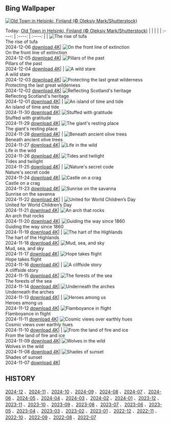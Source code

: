 ## Bing Wallpaper
[![Old Town in Helsinki, Finland (© Oleksiy Mark/Shutterstock)](https://cn.bing.com/th?id=OHR.HelsinkiDusk_EN-US7738977648_UHD.jpg&w=1000)](https://cn.bing.com/th?id=OHR.HelsinkiDusk_EN-US7738977648_UHD.jpg&pid=hp&w=3840&h=2160&rs=1&c=4)

Today: [Old Town in Helsinki, Finland (© Oleksiy Mark/Shutterstock)](https://cn.bing.com/th?id=OHR.HelsinkiDusk_EN-US7738977648_UHD.jpg&pid=hp&w=3840&h=2160&rs=1&c=4)
  |      |      |      |
| :----: | :----: | :----: |
| ![The rise of tufa](https://cn.bing.com/th?id=OHR.MonoTufa_EN-US7607210506_UHD.jpg&pid=hp&w=384&h=216&rs=1&c=4) <br/> The rise of tufa <br/> 2024-12-06  [download 4K](https://cn.bing.com/th?id=OHR.MonoTufa_EN-US7607210506_UHD.jpg&pid=hp&w=3840&h=2160&rs=1&c=4)| ![On the front line of extinction](https://cn.bing.com/th?id=OHR.RhinosKenya_EN-US7514650014_UHD.jpg&pid=hp&w=384&h=216&rs=1&c=4) <br/> On the front line of extinction <br/> 2024-12-05  [download 4K](https://cn.bing.com/th?id=OHR.RhinosKenya_EN-US7514650014_UHD.jpg&pid=hp&w=3840&h=2160&rs=1&c=4)| ![Pillars of the past](https://cn.bing.com/th?id=OHR.JaipurFort_EN-US7275752190_UHD.jpg&pid=hp&w=384&h=216&rs=1&c=4) <br/> Pillars of the past <br/> 2024-12-04  [download 4K](https://cn.bing.com/th?id=OHR.JaipurFort_EN-US7275752190_UHD.jpg&pid=hp&w=3840&h=2160&rs=1&c=4)|
| ![A wild stare](https://cn.bing.com/th?id=OHR.SnowMoose_EN-US6949674639_UHD.jpg&pid=hp&w=384&h=216&rs=1&c=4) <br/> A wild stare <br/> 2024-12-03  [download 4K](https://cn.bing.com/th?id=OHR.SnowMoose_EN-US6949674639_UHD.jpg&pid=hp&w=3840&h=2160&rs=1&c=4)| ![Protecting the last great wilderness](https://cn.bing.com/th?id=OHR.IcebergsAntarctica_EN-US6829804691_UHD.jpg&pid=hp&w=384&h=216&rs=1&c=4) <br/> Protecting the last great wilderness <br/> 2024-12-02  [download 4K](https://cn.bing.com/th?id=OHR.IcebergsAntarctica_EN-US6829804691_UHD.jpg&pid=hp&w=3840&h=2160&rs=1&c=4)| ![Reflecting Scotland's heritage](https://cn.bing.com/th?id=OHR.KilchurnAutumn_EN-US6737063910_UHD.jpg&pid=hp&w=384&h=216&rs=1&c=4) <br/> Reflecting Scotland's heritage <br/> 2024-12-01  [download 4K](https://cn.bing.com/th?id=OHR.KilchurnAutumn_EN-US6737063910_UHD.jpg&pid=hp&w=3840&h=2160&rs=1&c=4)|
| ![An island of time and tide](https://cn.bing.com/th?id=OHR.MtStMichel_EN-US6641012356_UHD.jpg&pid=hp&w=384&h=216&rs=1&c=4) <br/> An island of time and tide <br/> 2024-11-30  [download 4K](https://cn.bing.com/th?id=OHR.MtStMichel_EN-US6641012356_UHD.jpg&pid=hp&w=3840&h=2160&rs=1&c=4)| ![Stuffed with gratitude](https://cn.bing.com/th?id=OHR.TomTurkeys_EN-US6212893518_UHD.jpg&pid=hp&w=384&h=216&rs=1&c=4) <br/> Stuffed with gratitude <br/> 2024-11-29  [download 4K](https://cn.bing.com/th?id=OHR.TomTurkeys_EN-US6212893518_UHD.jpg&pid=hp&w=3840&h=2160&rs=1&c=4)| ![The giant's resting place](https://cn.bing.com/th?id=OHR.SemoisRiver_EN-US6047540380_UHD.jpg&pid=hp&w=384&h=216&rs=1&c=4) <br/> The giant's resting place <br/> 2024-11-28  [download 4K](https://cn.bing.com/th?id=OHR.SemoisRiver_EN-US6047540380_UHD.jpg&pid=hp&w=3840&h=2160&rs=1&c=4)|
| ![Beneath ancient olive trees](https://cn.bing.com/th?id=OHR.TrulliGrove_EN-US5919292259_UHD.jpg&pid=hp&w=384&h=216&rs=1&c=4) <br/> Beneath ancient olive trees <br/> 2024-11-27  [download 4K](https://cn.bing.com/th?id=OHR.TrulliGrove_EN-US5919292259_UHD.jpg&pid=hp&w=3840&h=2160&rs=1&c=4)| ![Life in the wild](https://cn.bing.com/th?id=OHR.AmboseliGiraffes_EN-US9072366924_UHD.jpg&pid=hp&w=384&h=216&rs=1&c=4) <br/> Life in the wild <br/> 2024-11-26  [download 4K](https://cn.bing.com/th?id=OHR.AmboseliGiraffes_EN-US9072366924_UHD.jpg&pid=hp&w=3840&h=2160&rs=1&c=4)| ![Tides and twilight](https://cn.bing.com/th?id=OHR.SonomaCoast_EN-US5218026576_UHD.jpg&pid=hp&w=384&h=216&rs=1&c=4) <br/> Tides and twilight <br/> 2024-11-25  [download 4K](https://cn.bing.com/th?id=OHR.SonomaCoast_EN-US5218026576_UHD.jpg&pid=hp&w=3840&h=2160&rs=1&c=4)|
| ![Nature's secret code](https://cn.bing.com/th?id=OHR.FibonacciAloe_EN-US5137471725_UHD.jpg&pid=hp&w=384&h=216&rs=1&c=4) <br/> Nature's secret code <br/> 2024-11-24  [download 4K](https://cn.bing.com/th?id=OHR.FibonacciAloe_EN-US5137471725_UHD.jpg&pid=hp&w=3840&h=2160&rs=1&c=4)| ![Castle on a crag](https://cn.bing.com/th?id=OHR.ZafraCastle_EN-US5032917939_UHD.jpg&pid=hp&w=384&h=216&rs=1&c=4) <br/> Castle on a crag <br/> 2024-11-23  [download 4K](https://cn.bing.com/th?id=OHR.ZafraCastle_EN-US5032917939_UHD.jpg&pid=hp&w=3840&h=2160&rs=1&c=4)| ![Sunrise on the savanna](https://cn.bing.com/th?id=OHR.LionCubs_EN-US4742616367_UHD.jpg&pid=hp&w=384&h=216&rs=1&c=4) <br/> Sunrise on the savanna <br/> 2024-11-22  [download 4K](https://cn.bing.com/th?id=OHR.LionCubs_EN-US4742616367_UHD.jpg&pid=hp&w=3840&h=2160&rs=1&c=4)|
| ![United for World Children’s Day](https://cn.bing.com/th?id=OHR.BeyondSaype_EN-US4398054405_UHD.jpg&pid=hp&w=384&h=216&rs=1&c=4) <br/> United for World Children’s Day <br/> 2024-11-21  [download 4K](https://cn.bing.com/th?id=OHR.BeyondSaype_EN-US4398054405_UHD.jpg&pid=hp&w=3840&h=2160&rs=1&c=4)| ![An arch that rocks](https://cn.bing.com/th?id=OHR.TasmansArch_EN-US4274981499_UHD.jpg&pid=hp&w=384&h=216&rs=1&c=4) <br/> An arch that rocks <br/> 2024-11-20  [download 4K](https://cn.bing.com/th?id=OHR.TasmansArch_EN-US4274981499_UHD.jpg&pid=hp&w=3840&h=2160&rs=1&c=4)| ![Guiding the way since 1860](https://cn.bing.com/th?id=OHR.PorthcawlLighthouse_EN-US4147042402_UHD.jpg&pid=hp&w=384&h=216&rs=1&c=4) <br/> Guiding the way since 1860 <br/> 2024-11-19  [download 4K](https://cn.bing.com/th?id=OHR.PorthcawlLighthouse_EN-US4147042402_UHD.jpg&pid=hp&w=3840&h=2160&rs=1&c=4)|
| ![The hart of the Highlands](https://cn.bing.com/th?id=OHR.RedStag_EN-US3910525623_UHD.jpg&pid=hp&w=384&h=216&rs=1&c=4) <br/> The hart of the Highlands <br/> 2024-11-18  [download 4K](https://cn.bing.com/th?id=OHR.RedStag_EN-US3910525623_UHD.jpg&pid=hp&w=3840&h=2160&rs=1&c=4)| ![Mud, sea, and sky](https://cn.bing.com/th?id=OHR.FrieslandNetherlands_EN-US3770890281_UHD.jpg&pid=hp&w=384&h=216&rs=1&c=4) <br/> Mud, sea, and sky <br/> 2024-11-17  [download 4K](https://cn.bing.com/th?id=OHR.FrieslandNetherlands_EN-US3770890281_UHD.jpg&pid=hp&w=3840&h=2160&rs=1&c=4)| ![Hope takes flight](https://cn.bing.com/th?id=OHR.YiPengLanterns_EN-US2889801198_UHD.jpg&pid=hp&w=384&h=216&rs=1&c=4) <br/> Hope takes flight <br/> 2024-11-16  [download 4K](https://cn.bing.com/th?id=OHR.YiPengLanterns_EN-US2889801198_UHD.jpg&pid=hp&w=3840&h=2160&rs=1&c=4)|
| ![A cliffside story](https://cn.bing.com/th?id=OHR.ManarolaItaly_EN-US4826543395_UHD.jpg&pid=hp&w=384&h=216&rs=1&c=4) <br/> A cliffside story <br/> 2024-11-15  [download 4K](https://cn.bing.com/th?id=OHR.ManarolaItaly_EN-US4826543395_UHD.jpg&pid=hp&w=3840&h=2160&rs=1&c=4)| ![The forests of the sea](https://cn.bing.com/th?id=OHR.KelpForest_EN-US4745308334_UHD.jpg&pid=hp&w=384&h=216&rs=1&c=4) <br/> The forests of the sea <br/> 2024-11-14  [download 4K](https://cn.bing.com/th?id=OHR.KelpForest_EN-US4745308334_UHD.jpg&pid=hp&w=3840&h=2160&rs=1&c=4)| ![Underneath the arches](https://cn.bing.com/th?id=OHR.CoveArch_EN-US4653050772_UHD.jpg&pid=hp&w=384&h=216&rs=1&c=4) <br/> Underneath the arches <br/> 2024-11-13  [download 4K](https://cn.bing.com/th?id=OHR.CoveArch_EN-US4653050772_UHD.jpg&pid=hp&w=3840&h=2160&rs=1&c=4)|
| ![Heroes among us](https://cn.bing.com/th?id=OHR.VeteranReflections_EN-US4567357121_UHD.jpg&pid=hp&w=384&h=216&rs=1&c=4) <br/> Heroes among us <br/> 2024-11-12  [download 4K](https://cn.bing.com/th?id=OHR.VeteranReflections_EN-US4567357121_UHD.jpg&pid=hp&w=3840&h=2160&rs=1&c=4)| ![Flamboyance in flight](https://cn.bing.com/th?id=OHR.YucatanFlamingos_EN-US4470232432_UHD.jpg&pid=hp&w=384&h=216&rs=1&c=4) <br/> Flamboyance in flight <br/> 2024-11-11  [download 4K](https://cn.bing.com/th?id=OHR.YucatanFlamingos_EN-US4470232432_UHD.jpg&pid=hp&w=3840&h=2160&rs=1&c=4)| ![Cosmic views over earthly hues](https://cn.bing.com/th?id=OHR.MoroccoMilkyWay_EN-US4411505209_UHD.jpg&pid=hp&w=384&h=216&rs=1&c=4) <br/> Cosmic views over earthly hues <br/> 2024-11-10  [download 4K](https://cn.bing.com/th?id=OHR.MoroccoMilkyWay_EN-US4411505209_UHD.jpg&pid=hp&w=3840&h=2160&rs=1&c=4)|
| ![From the land of fire and ice](https://cn.bing.com/th?id=OHR.GlacialRivers_EN-US4356459123_UHD.jpg&pid=hp&w=384&h=216&rs=1&c=4) <br/> From the land of fire and ice <br/> 2024-11-09  [download 4K](https://cn.bing.com/th?id=OHR.GlacialRivers_EN-US4356459123_UHD.jpg&pid=hp&w=3840&h=2160&rs=1&c=4)| ![Wolves in the wild](https://cn.bing.com/th?id=OHR.CanadaWolves_EN-US4285635290_UHD.jpg&pid=hp&w=384&h=216&rs=1&c=4) <br/> Wolves in the wild <br/> 2024-11-08  [download 4K](https://cn.bing.com/th?id=OHR.CanadaWolves_EN-US4285635290_UHD.jpg&pid=hp&w=3840&h=2160&rs=1&c=4)| ![Shades of sunset](https://cn.bing.com/th?id=OHR.ShiShiBeach_EN-US4231457607_UHD.jpg&pid=hp&w=384&h=216&rs=1&c=4) <br/> Shades of sunset <br/> 2024-11-07  [download 4K](https://cn.bing.com/th?id=OHR.ShiShiBeach_EN-US4231457607_UHD.jpg&pid=hp&w=3840&h=2160&rs=1&c=4)|

  
  ## HISTORY
  [2024-12](https://github.com/Underglaze-Blue/bingwallpaper/tree/main/archive/2024-12/) 、[2024-11](https://github.com/Underglaze-Blue/bingwallpaper/tree/main/archive/2024-11/) 、[2024-10](https://github.com/Underglaze-Blue/bingwallpaper/tree/main/archive/2024-10/) 、[2024-09](https://github.com/Underglaze-Blue/bingwallpaper/tree/main/archive/2024-09/) 、[2024-08](https://github.com/Underglaze-Blue/bingwallpaper/tree/main/archive/2024-08/) 、[2024-07](https://github.com/Underglaze-Blue/bingwallpaper/tree/main/archive/2024-07/) 、[2024-06](https://github.com/Underglaze-Blue/bingwallpaper/tree/main/archive/2024-06/) 、[2024-05](https://github.com/Underglaze-Blue/bingwallpaper/tree/main/archive/2024-05/) 、[2024-04](https://github.com/Underglaze-Blue/bingwallpaper/tree/main/archive/2024-04/) 、[2024-03](https://github.com/Underglaze-Blue/bingwallpaper/tree/main/archive/2024-03/) 、[2024-02](https://github.com/Underglaze-Blue/bingwallpaper/tree/main/archive/2024-02/) 、[2024-01](https://github.com/Underglaze-Blue/bingwallpaper/tree/main/archive/2024-01/) 、[2023-12](https://github.com/Underglaze-Blue/bingwallpaper/tree/main/archive/2023-12/) 、[2023-11](https://github.com/Underglaze-Blue/bingwallpaper/tree/main/archive/2023-11/) 、[2023-10](https://github.com/Underglaze-Blue/bingwallpaper/tree/main/archive/2023-10/) 、[2023-09](https://github.com/Underglaze-Blue/bingwallpaper/tree/main/archive/2023-09/) 、[2023-08](https://github.com/Underglaze-Blue/bingwallpaper/tree/main/archive/2023-08/) 、[2023-07](https://github.com/Underglaze-Blue/bingwallpaper/tree/main/archive/2023-07/) 、[2023-06](https://github.com/Underglaze-Blue/bingwallpaper/tree/main/archive/2023-06/) 、[2023-05](https://github.com/Underglaze-Blue/bingwallpaper/tree/main/archive/2023-05/) 、[2023-04](https://github.com/Underglaze-Blue/bingwallpaper/tree/main/archive/2023-04/) 、[2023-03](https://github.com/Underglaze-Blue/bingwallpaper/tree/main/archive/2023-03/) 、[2023-02](https://github.com/Underglaze-Blue/bingwallpaper/tree/main/archive/2023-02/) 、[2023-01](https://github.com/Underglaze-Blue/bingwallpaper/tree/main/archive/2023-01/) 、[2022-12](https://github.com/Underglaze-Blue/bingwallpaper/tree/main/archive/2022-12/) 、[2022-11](https://github.com/Underglaze-Blue/bingwallpaper/tree/main/archive/2022-11/) 、[2022-10](https://github.com/Underglaze-Blue/bingwallpaper/tree/main/archive/2022-10/) 、[2022-09](https://github.com/Underglaze-Blue/bingwallpaper/tree/main/archive/2022-09/) 、[2022-08](https://github.com/Underglaze-Blue/bingwallpaper/tree/main/archive/2022-08/) 、[2022-07](https://github.com/Underglaze-Blue/bingwallpaper/tree/main/archive/2022-07/) 